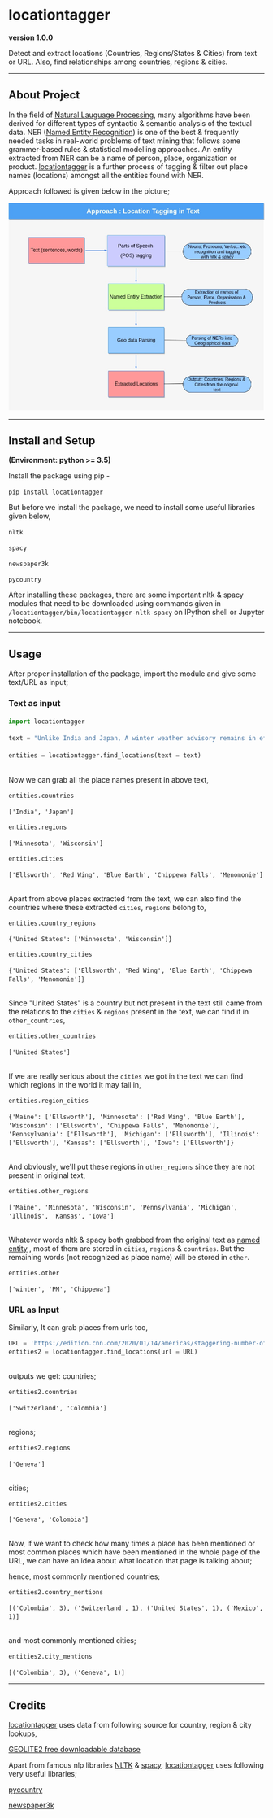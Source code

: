 # locationtagger
**version 1.0.0**

Detect and extract locations (Countries, Regions/States & Cities) from text or URL. Also, find relationships among countries, regions & cities.

---
## About Project
In the field of [Natural Lauguage Processing](https://en.wikipedia.org/wiki/Natural_language_processing), many algorithms have been derived for different types of syntactic & semantic analysis of the textual data. NER ([Named Entity Recognition](https://en.wikipedia.org/wiki/Named-entity_recognition)) is one of the best & frequently needed tasks in real-world problems of text mining that follows some grammer-based rules & statistical modelling approaches. An entity extracted from NER can be a name of person, place, organization or product. [locationtagger](https://github.com/kaushiksoni10/locationtagger) is a further process of tagging & filter out place names (locations) amongst all the entities found with NER.

Approach followed is given below in the picture;

![Approach](locationtagger/data/diagram.jpg)

---
## Install and Setup
**(Environment: python >= 3.5)**

Install the package using pip -

`pip install locationtagger`
 
But before we install the package, we need to install some useful libraries given below,

`nltk`

`spacy`

`newspaper3k`

`pycountry`

After installing these packages, there are some important nltk & spacy modules that need to be downloaded using commands given in `/locationtagger/bin/locationtagger-nltk-spacy` on IPython shell or Jupyter notebook.

---
## Usage
After proper installation of the package, import the module and give some text/URL as input;

### Text as input


```python
import locationtagger

text = "Unlike India and Japan, A winter weather advisory remains in effect through 5 PM along and east of a line from Blue Earth, to Red Wing line in Minnesota and continuing to along an Ellsworth, to Menomonie, and Chippewa Falls line in Wisconsin."

entities = locationtagger.find_locations(text = text)
```
\
Now we can grab all the place names present in above text,

```python
entities.countries
```
`['India', 'Japan']`

```python
entities.regions
```
`['Minnesota', 'Wisconsin']`

```python
entities.cities
```
`['Ellsworth', 'Red Wing', 'Blue Earth', 'Chippewa Falls', 'Menomonie']`

\
Apart from above places extracted from the text, we can also find the countries where these extracted `cities`, `regions` belong to,

```python
entities.country_regions
```
`{'United States': ['Minnesota', 'Wisconsin']}`

```python
entities.country_cities
```
`{'United States': ['Ellsworth',
  'Red Wing',
  'Blue Earth',
  'Chippewa Falls',
  'Menomonie']}`
  
 \
  Since "United States" is a country but not present in the text still came from the relations to the `cities` & `regions` present in the text, we can find it in `other_countries`,
  
  ```python
  entities.other_countries
  ```
  `['United States']`
  
 \
  If we are really serious about the `cities` we got in the text we can find which regions in the world it may fall in, 
  
  ```python
  entities.region_cities
  ```
  `{'Maine': ['Ellsworth'],
 'Minnesota': ['Red Wing', 'Blue Earth'],
 'Wisconsin': ['Ellsworth', 'Chippewa Falls', 'Menomonie'],
 'Pennsylvania': ['Ellsworth'],
 'Michigan': ['Ellsworth'],
 'Illinois': ['Ellsworth'],
 'Kansas': ['Ellsworth'],
 'Iowa': ['Ellsworth']}`

\
And obviously, we'll put these regions in `other_regions` since they are not present in original text,

```python
entities.other_regions
```
`['Maine',
 'Minnesota',
 'Wisconsin',
 'Pennsylvania',
 'Michigan',
 'Illinois',
 'Kansas',
 'Iowa']`
 
\
 Whatever words nltk & spacy both grabbed from the original text as [named entity](https://en.wikipedia.org/wiki/Named_entity) , most of them are stored in `cities`, `regions` & `countries`. But the remaining words (not recognized as place name) will be stored in `other`.
 
 ```python
 entities.other
 ```
 `['winter', 'PM', 'Chippewa']` 

### URL as Input 
Similarly, It can grab places from urls too, 

```python
URL = 'https://edition.cnn.com/2020/01/14/americas/staggering-number-of-human-rights-defenders-killed-in-colombia-the-un-says/index.html'
entities2 = locationtagger.find_locations(url = URL)
```
\
outputs we get:
countries;

```python
entities2.countries
```
`['Switzerland', 'Colombia']`

\
regions;

```python
entities2.regions
```
`['Geneva']`

\
cities;

```pyhton
entities2.cities
```
`['Geneva', 'Colombia']`

\
Now, if we want to check how many times a place has been mentioned or most common places which have been mentioned in the whole page of the URL, we can have an idea about what location that page is talking about;

hence, most commonly mentioned countries;

```python
entities2.country_mentions
```
`[('Colombia', 3), ('Switzerland', 1), ('United States', 1), ('Mexico', 1)]`

\
and most commonly mentioned cities;

```python
entities2.city_mentions
```
`[('Colombia', 3), ('Geneva', 1)]`

---

## Credits
[locationtagger](https://github.com/kaushiksoni10/locationtagger) uses data from following source for country, region & city lookups,

[GEOLITE2 free downloadable database](https://dev.maxmind.com/geoip/geoip2/geolite2/)

Apart from famous nlp libraries [NLTK](http://www.nltk.org/) & [spacy](https://spacy.io/), [locationtagger](https://github.com/kaushiksoni10/locationtagger) uses following very useful libraries;

[pycountry](https://github.com/flyingcircusio/pycountry)

[newspaper3k](https://github.com/codelucas/newspaper)
